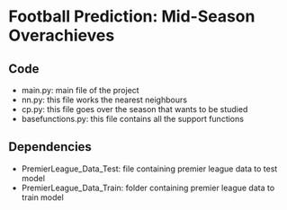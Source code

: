 # Football Prediction: Mid-Season Overachieves

## Code
- main.py: main file of the project
- nn.py: this file works the nearest neighbours
- cp.py: this file goes over the season that wants to be studied
- basefunctions.py: this file contains all the support functions

## Dependencies
- PremierLeague_Data_Test: file containing premier league data to test model
- PremierLeague_Data_Train: folder containing premier league data to train model